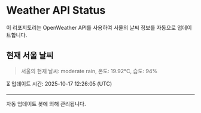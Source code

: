 
# Weather API Status

이 리포지토리는 OpenWeather API를 사용하여 서울의 날씨 정보를 자동으로 업데이트합니다.

## 현재 서울 날씨
> 서울의 현재 날씨: moderate rain, 온도: 19.92°C, 습도: 94%

⏳ 업데이트 시간: 2025-10-17 12:26:05 (UTC)

---
자동 업데이트 봇에 의해 관리됩니다.
